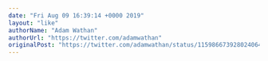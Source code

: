 ```yaml
---
date: "Fri Aug 09 16:39:14 +0000 2019"
layout: "like"
authorName: "Adam Wathan"
authorUrl: "https://twitter.com/adamwathan"
originalPost: "https://twitter.com/adamwathan/status/1159866739280240640"
---
```

